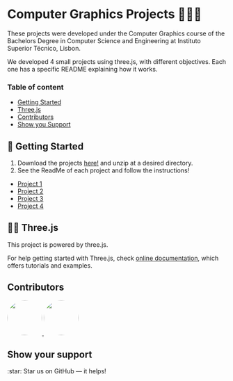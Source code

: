 # Computer Graphics Projects 👩🏽‍💻

These projects were developed under the Computer Graphics course of the Bachelors Degree in Computer Science and Engineering at Instituto Superior Técnico, Lisbon.

We developed 4 small projects using three.js, with different objectives. Each one has a specific README explaining how it works.


### Table of content

- [Getting Started](#getting_started)
- [Three.js](#three-js)
- [Contributors](#contributors)
- [Show you Support](#support)


<a name="getting_started"> 
	
##  🚀 Getting Started

</a>

1. Download the projects [here!](https://github.com/marianasrv/computer-graphics/archive/main.zip) and unzip at a desired directory. 
2. See the ReadMe of each project and follow the instructions!

- [Project 1](https://github.com/marianasrv/computer-graphics/tree/main/Project1)
- [Project 2](https://github.com/marianasrv/computer-graphics/tree/main/Project2)
- [Project 3](https://github.com/marianasrv/computer-graphics/tree/main/Project3)
- [Project 4](https://github.com/marianasrv/computer-graphics/tree/main/Project4)


<a name="flutter"> 
	
## 👩‍💻 Three.js

</a>
This project is powered by three.js.

For help getting started with Three.js, check
[online documentation](https://threejs.org), which offers tutorials and examples.

 
<a name="contributors"> 
  
## Contributors

</a>
<a href="https://github.com/gonmelo">
	<img src="https://github.com/gonmelo.png" width="80" style="border-radius:50%">
</a>
<a href="https://github.com/marianasrv">
	<img src="https://github.com/marianasrv.png" width="80" style="border-radius:50%">
</a>

<a name="support"> 
	
## Show your support 

</a>
:star: Star us on GitHub — it helps!
